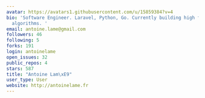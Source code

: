```yaml
---
avatar: https://avatars1.githubusercontent.com/u/15859384?v=4
bio: 'Software Engineer. Laravel, Python, Go. Currently building high frequency trading
  algorithms. '
email: antoine.lame@gmail.com
followers: 46
following: 5
forks: 191
login: antoinelame
open_issues: 32
public_repos: 4
stars: 587
title: "Antoine Lam\xE9"
user_type: User
website: http://antoinelame.fr
---
```

